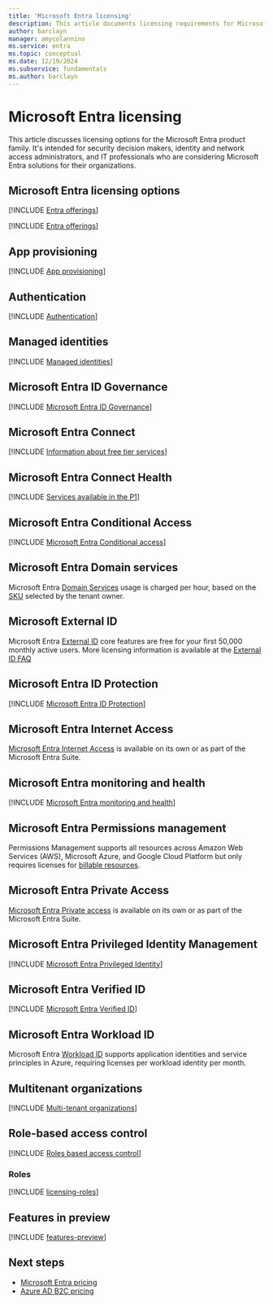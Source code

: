 ```yaml
---
title: 'Microsoft Entra licensing'
description: This article documents licensing requirements for Microsoft Entra features.
author: barclayn
manager: amycolannino
ms.service: entra
ms.topic: conceptual
ms.date: 12/19/2024
ms.subservice: fundamentals
ms.author: barclayn
---
```


# Microsoft Entra licensing

This article discusses licensing options for the Microsoft Entra product family. It's intended for security decision makers, identity and network access administrators, and IT professionals who are considering Microsoft Entra solutions for their organizations. 


## Microsoft Entra licensing options

[!INCLUDE [Entra offerings](../includes/definitions/entra-offerings.md)]

[!INCLUDE [Entra offerings](../includes/licensing-microsoft-365.md)]

## App provisioning

[!INCLUDE [App provisioning](../includes/licensing-app-provisioning.md)]

## Authentication

[!INCLUDE [Authentication](../includes/licensing-authentication.md)]

## Managed identities

[!INCLUDE [Managed identities](../includes/licensing-managed-identities.md)]

## Microsoft Entra ID Governance

[!INCLUDE [Microsoft Entra ID Governance](../includes/licensing-governance.md)]

## Microsoft Entra Connect

[!INCLUDE [Information about free tier services](../includes/licensing-free-license.md)]

## Microsoft Entra Connect Health

[!INCLUDE [Services available in the P1](../includes/licensing-p1-license.md)]

## Microsoft Entra Conditional Access

[!INCLUDE [Microsoft Entra Conditional access](../includes/licensing-conditional-access.md)]

## Microsoft Entra Domain services

Microsoft Entra [Domain Services](../identity/domain-services/overview.md) usage is charged per hour, based on the [SKU](https://azure.microsoft.com/pricing/details/microsoft-entra-ds/) selected by the tenant owner.

## Microsoft External ID

Microsoft Entra [External ID](../external-id/external-identities-overview.md) core features are free for your first 50,000 monthly active users. More licensing information is available at the [External ID FAQ](https://aka.ms/ExternalIDPricing)

## Microsoft Entra ID Protection

[!INCLUDE [Microsoft Entra ID Protection](../includes/licensing-identity-protection.md)]

## Microsoft Entra Internet Access

[Microsoft Entra Internet Access](../global-secure-access/overview-what-is-global-secure-access.md) is available on its own or as part of the Microsoft Entra Suite.

## Microsoft Entra monitoring and health

[!INCLUDE [Microsoft Entra monitoring and health](../includes/licensing-monitoring-health.md)]

## Microsoft Entra Permissions management

Permissions Management supports all resources across Amazon Web Services (AWS), Microsoft Azure, and Google Cloud Platform but only requires licenses for [billable resources](../permissions-management/product-data-billable-resources.md).

## Microsoft Entra Private Access

[Microsoft Entra Private access](../global-secure-access/overview-what-is-global-secure-access.md) is available on its own or as part of the Microsoft Entra Suite.

## Microsoft Entra Privileged Identity Management

[!INCLUDE [Microsoft Entra Privileged Identity](../includes/licensing-pim.md)]

## Microsoft Entra Verified ID

[!INCLUDE [Microsoft Entra Verified ID](../includes/licensing-verified-id.md)]

## Microsoft Entra Workload ID

Microsoft Entra [Workload ID](../workload-id/workload-identities-overview.md) supports application identities and service principles in Azure, requiring licenses per workload identity per month.

## Multitenant organizations

[!INCLUDE [Multi-tenant organizations](../includes/licensing-multi-tenant-organizations.md)]

## Role-based access control

[!INCLUDE [Roles based access control](../includes/licensing-role-based-access-control.md)]

### Roles

[!INCLUDE [licensing-roles](../includes/licensing-roles.md)]

## Features in preview

[!INCLUDE [features-preview](../includes/licensing-features-preview.md)]

## Next steps

- [Microsoft Entra pricing](https://www.microsoft.com/security/business/microsoft-entra-pricing)
- [Azure AD B2C pricing](https://azure.microsoft.com/pricing/details/active-directory-b2c/)
